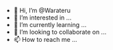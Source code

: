 - 👋 Hi, I’m @Warateru
- 👀 I’m interested in ...
- 🌱 I’m currently learning ...
- 💞️ I’m looking to collaborate on ...
- 📫 How to reach me ...

<!---
Wharateru/Wharateru is a ✨ special ✨ repository because its `README.md` (this file) appears on your GitHub profile.
You can click the Preview link to take a look at your changes.
--->
